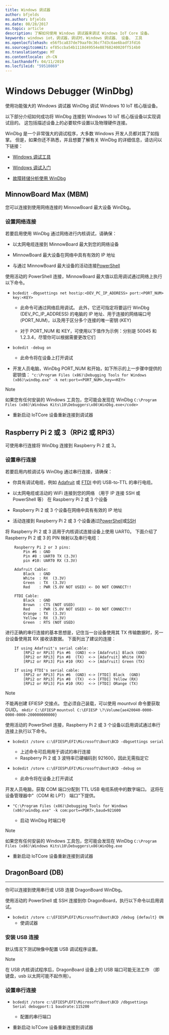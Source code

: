 ```yaml
---
title: Windows 调试器
author: bfjelds
ms.author: bfjelds
ms.date: 08/28/2017
ms.topic: article
description: 了解如何使用 Windows 调试器来调试 Windows IoT Core 设备。
keywords: windows iot，调试器，调试时，Windows 调试器、 设备、 工具
ms.openlocfilehash: e56f5ca837de79aaf0c36cf7d3c6ae6badf3fd16
ms.sourcegitcommit: ef85ccba54b1118d49554e88768240020ff514b0
ms.translationtype: MT
ms.contentlocale: zh-CN
ms.lasthandoff: 04/11/2019
ms.locfileid: "59510869"
---
```

# <a name="windows-debugger-windbg"></a>Windows Debugger (WinDbg)
使用功能强大的 Windows 调试器 WinDbg 调试 Windows 10 IoT 核心版设备。

以下部分介绍如何成功将 WinDbg 连接到 Windows 10 IoT 核心版设备以实现调试目的。  这包括描述设备上的必要软件设置以及物理硬件连接。  

WinDbg 是一个非常强大的调试程序，大多数 Windows 开发人员都对其了如指掌。  但是，如果你还不熟悉，并且想要了解有关 WinDbg 的详细信息，请访问以下链接：

* [Windows 调试工具](https://msdn.microsoft.com/library/windows/hardware/ff551063(v=vs.85).aspx) 

* [Windows 调试入门](https://msdn.microsoft.com/library/windows/hardware/mt219729(v=vs.85).aspx) 

* [故障转储分析使用 WinDbg](https://msdn.microsoft.com/library/windows/hardware/ff539316(v=vs.85).aspx) 


## <a name="minnowboard-max-mbm"></a>MinnowBoard Max (MBM) 

您可以连接到使用网络连接的 MinnowBoard 最大设备 WinDbg。

### <a name="setup-network-connection"></a>设置网络连接

若要启用使用 WinDbg 通过网络进行内核调试，请确保：

* 以太网电缆连接到 MinnowBoard 最大到您的网络设备 

* MinnowBoard 最大设备在网络中具有有效的 IP 地址

* 与通过 MinnowBoard 最大设备的活动连接[PowerShell](../connect-your-device/PowerShell.md) 

使用活动的 PowerShell 连接，MinnowBoard 最大值以启用调试通过网络上执行以下命令。

* `bcdedit -dbgsettings net hostip:<DEV_PC_IP_ADDRESS> port:<PORT_NUM> key:<KEY>` 

    * 此命令可通过网络启用调试。  此外，它还可指定将要运行 WinDbg (DEV_PC_IP_ADDRESS) 的电脑的 IP 地址、用于连接的网络端口号 (PORT_NUM)，以及用于区分多个连接的唯一密钥 (KEY) 

    * 对于 PORT_NUM 和 KEY，可使用以下值作为示例：分别是 50045 和 1.2.3.4，尽管你可以根据需要更改它们
    
* `bcdedit -debug on`

    * 此命令将在设备上打开调试 

* 开发人员电脑，WinDbg PORT_NUM 和开始，如下所示的上一步骤中提供的密钥值： `"c:\Program Files (x86)\Debugging Tools for Windows (x86)\windbg.exe" -k net:port=<PORT_NUM>,key=<KEY>`

> [!NOTE]
> 如果您有任何安装的 Windows 工具包，您可能会发现在 WinDbg
`C:\Program Files (x86)\Windows Kits\10\Debuggers\x86\WinDbg.exe</code>`

* 重新启动 IoTCore 设备重新连接到调试器

## <a name="raspberry-pi-2-or-3-rpi2-or-rpi3"></a>Raspberry Pi 2 或 3（RPi2 或 RPi3） 

可使用串行连接将 WinDbg 连接到 Raspberry Pi 2 或 3。

### <a name="setup-serial-connection"></a>设置串行连接

若要启用内核调试与 WinDbg 通过串行连接，请确保：

* 你具有调试电缆，例如 [Adafruit](https://www.adafruit.com/product/954) 或 [FTDI](http://shop.clickandbuild.com/cnb/shop/ftdichip?productID=53&op=catalogue-product_info-null&prodCategoryID=105) 中的 USB-to-TTL 的串行电缆。 

* 以太网电缆或活动的 WiFi 连接到您的网络 （用于 IP 连接 SSH 或 PowerShell 等） 在 Raspberry Pi 2 或 3 个设备

* Raspberry Pi 2 或 3 个设备在网络中具有有效的 IP 地址

* 活动连接到 Raspberry Pi 2 或 3 个设备通过[PowerShell](../connect-your-device/PowerShell.md)或[SSH](../connect-your-device/SSH.md)

将 Raspberry Pi 2 或 3 适用于内核调试连接设备上使用 UART0。  下面介绍了 Raspberry Pi 2 或 3 的 PIN 映射以及串行电缆： 

        Raspberry Pi 2 or 3 pins:
            Pin #6 : GND
            Pin #8 : UART0 TX (3.3V)
            pin #10: UART0 RX (3.3V)

        Adafruit Cable:
            Black  : GND
            White  : RX  (3.3V)
            Green  : TX  (3.3V)
            Red    : PWR (5.0V NOT USED) <- DO NOT CONNECT!!
        
        FTDI Cable:
            Black  : GND
            Brown  : CTS (NOT USED)
            Red    : PWR (5.0V NOT USED) <- DO NOT CONNECT!!
            Orange : TX  (3.3V)
            Yellow : RX  (3.3V)
            Green  : RTS (NOT USED)
            
进行正确的串行连接的基本思想是，记住当一台设备使用其 TX 传输数据时，另一台设备使用其 RX 接收该数据。  下面列出了建议的连接：

        If using Adafruit's serial cable:
            [RPi2 or RPi3] Pin #6  (GND) <-> [Adafruti] Black (GND)
            [RPi2 or RPi3] Pin #8  (TX)  <-> [Adafruit] White (RX) 
            [RPi2 or RPi3] Pin #10 (RX)  <-> [Adafruit] Green (TX)
        
        If using FTDI's serial cable:
            [RPi2 or RPi3] Pin #6  (GND) <-> [FTDI] Black  (GND)
            [RPi2 or RPi3] Pin #8  (TX)  <-> [FTDI] Yellow (RX) 
            [RPi2 or RPi3] Pin #10 (RX)  <-> [FTDI] ORange (TX)

> [!NOTE] 
> 不能再创建 EFIESP 交接点。 您必须自己装载，可以使用 mountvol 命令要获取 GUID。
`mkdir C:\EFIESP` 
`mountvol C:\EFIESP \?\Volume{ae420040-0000-0000-0000-200000000000}` 

使用活动的 PowerShell 连接，Raspberry Pi 2 或 3 个设备以启用调试通过串行连接上执行以下命令。

* `bcdedit /store c:\EFIESP\EFI\Microsoft\Boot\BCD -dbgsettings serial` 

    * 上述命令可启用用于调试的串行连接
    * Raspberry Pi 2 或 3 波特率已硬编码到 921600，因此无需指定它

* `bcdedit /store c:\EFIESP\EFI\Microsoft\Boot\BCD -debug on`

    * 此命令将在设备上打开调试 

开发人员电脑，获取 COM 端口分配到 TTL USB 电缆系统中的数字端口。 这将在设备管理器中"（COM 和 LPT） 端口"下提供。

* `"C:\Program Files (x86)\Debugging Tools for Windows (x86)\windbg.exe" -k com:port=<PORT>,baud=921600` 

    * 启动 WinDbg 时端口号
    
> [!NOTE]
> 如果您有任何安装的 Windows 工具包，您可能会发现在 WinDbg
`C:\Program Files (x86)\Windows Kits\10\Debuggers\x86\WinDbg.exe`

* 重新启动 IoTCore 设备重新连接到调试器


## <a name="dragonboard-db"></a>DragonBoard (DB) 
___

你可以连接到使用串行或 USB 连接 DragonBoard WinDbg。

使用活动的 PowerShell 或 SSH 连接到你 DragonBoard，执行以下命令以启用调试。

* `bcdedit /store c:\EFIESP\EFI\Microsoft\Boot\BCD /debug {default} ON`
    * 使调试器

### <a name="setup-usb-connection"></a>安装 USB 连接
默认情况下测试映像中配置 USB 调试程序设置。 

> [!NOTE]
> 在 USB 内核调试程序后，DragonBoard 设备上的 USB 端口可能无法工作 （即键盘，usb 以太网可能不起作用）。

### <a name="setup-serial-connection"></a>设置串行连接

* `bcdedit /store c:\EFIESP\EFI\Microsoft\Boot\BCD /dbgsettings  Serial debugport:1 baudrate:115200`
    * 配置的串行端口

* 重新启动 IoTCore 设备重新连接到调试器
